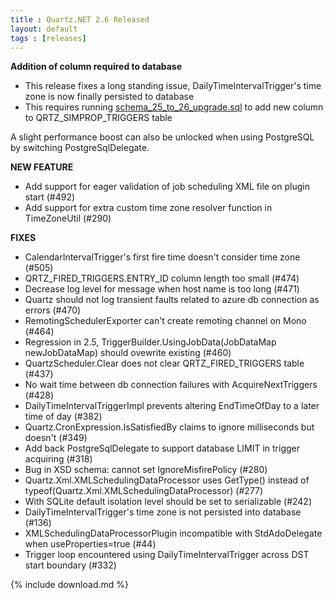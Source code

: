 ```yaml
---
title : Quartz.NET 2.6 Released
layout: default
tags : [releases]
---
```


__Addition of column required to database__

* This release fixes a long standing issue, DailyTimeIntervalTrigger's time zone is now finally persisted to database
* This requires running [schema_25_to_26_upgrade.sql](https://github.com/quartznet/quartznet/blob/2.x/database/schema_25_to_26_upgrade.sql) to add new column to QRTZ_SIMPROP_TRIGGERS table

A slight performance boost can also be unlocked when using PostgreSQL by switching PostgreSqlDelegate.

__NEW FEATURE__

* Add support for eager validation of job scheduling XML file on plugin start (#492)
* Add support for extra custom time zone resolver function in TimeZoneUtil (#290)

__FIXES__

* CalendarIntervalTrigger's first fire time doesn't consider time zone (#505)
* QRTZ_FIRED_TRIGGERS.ENTRY_ID column length too small (#474)
* Decrease log level for message when host name is too long (#471)
* Quartz should not log transient faults related to azure db connection as errors (#470)
* RemotingSchedulerExporter can't create remoting channel on Mono (#464)
* Regression in 2.5, TriggerBuilder.UsingJobData(JobDataMap newJobDataMap) should ovewrite existing (#460)
* QuartzScheduler.Clear does not clear QRTZ_FIRED_TRIGGERS table (#437)
* No wait time between db connection failures with AcquireNextTriggers (#428)
* DailyTimeIntervalTriggerImpl prevents altering EndTimeOfDay to a later time of day (#382)
* Quartz.CronExpression.IsSatisfiedBy claims to ignore milliseconds but doesn't (#349)
* Add back PostgreSqlDelegate to support database LIMIT in trigger acquiring (#318)
* Bug in XSD schema: cannot set <misfire-instruction>IgnoreMisfirePolicy</misfire-instruction> (#280)
* Quartz.Xml.XMLSchedulingDataProcessor uses GetType() instead of typeof(Quartz.Xml.XMLSchedulingDataProcessor) (#277)
* With SQLite default isolation level should be set to serializable (#242)
* DailyTimeIntervalTrigger's time zone is not persisted into database (#136)
* XMLSchedulingDataProcessorPlugin incompatible with StdAdoDelegate when useProperties=true (#44)
* Trigger loop encountered using DailyTimeIntervalTrigger across DST start boundary (#332)

{% include download.md %}
